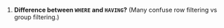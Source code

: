 1. **Difference between `WHERE` and `HAVING`?**
   (Many confuse row filtering vs group filtering.)
